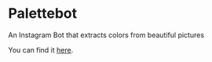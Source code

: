 # Palettebot
An Instagram Bot that extracts colors from beautiful pictures

You can find it [here](https://www.instagram.com/palette.bot/).
